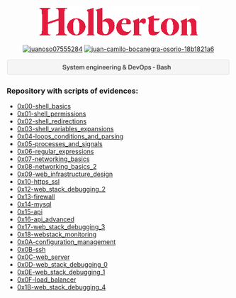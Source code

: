 <p align="center">
    <a href=#><img src="https://raw.githubusercontent.com/jbocane6/logos/main/holberton-logo.png" alt="holberton" /></a></p>
  
  <p align="center">
    <a href="https://twitter.com/juanoso07555284" target="blank"><img align="center" src="https://raw.githubusercontent.com/rahuldkjain/github-profile-readme-generator/master/src/images/icons/Social/twitter.svg" alt="juanoso07555284" height="30" width="40" /></a>
  <a href="https://linkedin.com/in/juan-camilo-bocanegra-osorio-18b1821a6" target="blank"><img align="center" src="https://raw.githubusercontent.com/rahuldkjain/github-profile-readme-generator/master/src/images/icons/Social/linked-in-alt.svg" alt="juan-camilo-bocanegra-osorio-18b1821a6" height="30" width="40" /></a>
  </p>
  
  <p align="center">
    <a href=#><img src="https://raw.githubusercontent.com/jbocane6/logos/main/titulo2.png" alt="titulo" /></a></p>

  ### Repository with scripts of evidences:

  - [0x00-shell_basics](https://github.com/jbocane6/holberton-system_engineering-devops/tree/master/0x00-shell_basics)
  - [0x01-shell_permissions](https://github.com/jbocane6/holberton-system_engineering-devops/tree/master/0x01-shell_permissions)
  - [0x02-shell_redirections](https://github.com/jbocane6/holberton-system_engineering-devops/tree/master/0x02-shell_redirections)
  - [0x03-shell_variables_expansions](https://github.com/jbocane6/holberton-system_engineering-devops/tree/master/0x03-shell_variables_expansions)
  - [0x04-loops_conditions_and_parsing](https://github.com/jbocane6/holberton-system_engineering-devops/tree/master/0x04-loops_conditions_and_parsing)
  - [0x05-processes_and_signals](https://github.com/jbocane6/holberton-system_engineering-devops/tree/master/0x05-processes_and_signals)
  - [0x06-regular_expressions](https://github.com/jbocane6/holberton-system_engineering-devops/tree/master/0x06-regular_expressions)
  - [0x07-networking_basics](https://github.com/jbocane6/holberton-system_engineering-devops/tree/master/0x07-networking_basics)
  - [0x08-networking_basics_2](https://github.com/jbocane6/holberton-system_engineering-devops/tree/master/0x08-networking_basics_2)
  - [0x09-web_infrastructure_design](https://github.com/jbocane6/holberton-system_engineering-devops/tree/master/0x09-web_infrastructure_design)
  - [0x10-https_ssl](https://github.com/jbocane6/holberton-system_engineering-devops/tree/master/0x10-https_ssl)
  - [0x12-web_stack_debugging_2](https://github.com/jbocane6/holberton-system_engineering-devops/tree/master/0x12-web_stack_debugging_2)
  - [0x13-firewall](https://github.com/jbocane6/holberton-system_engineering-devops/tree/master/0x13-firewall)
  - [0x14-mysql](https://github.com/jbocane6/holberton-system_engineering-devops/tree/master/0x14-mysql)
  - [0x15-api](https://github.com/jbocane6/holberton-system_engineering-devops/tree/master/0x15-api)
  - [0x16-api_advanced](https://github.com/jbocane6/holberton-system_engineering-devops/tree/master/0x16-api_advanced)
  - [0x17-web_stack_debugging_3](https://github.com/jbocane6/holberton-system_engineering-devops/tree/master/0x17-web_stack_debugging_3)
  - [0x18-webstack_monitoring](https://github.com/jbocane6/holberton-system_engineering-devops/tree/master/0x18-webstack_monitoring)
  - [0x0A-configuration_management](https://github.com/jbocane6/holberton-system_engineering-devops/tree/master/0x0A-configuration_management)
  - [0x0B-ssh](https://github.com/jbocane6/holberton-system_engineering-devops/tree/master/0x0B-ssh)
  - [0x0C-web_server](https://github.com/jbocane6/holberton-system_engineering-devops/tree/master/0x0C-web_server)
  - [0x0D-web_stack_debugging_0](https://github.com/jbocane6/holberton-system_engineering-devops/tree/master/0x0D-web_stack_debugging_0)
  - [0x0E-web_stack_debugging_1](https://github.com/jbocane6/holberton-system_engineering-devops/tree/master/0x0E-web_stack_debugging_1)
  - [0x0F-load_balancer](https://github.com/jbocane6/holberton-system_engineering-devops/tree/master/0x0F-load_balancer)
  - [0x1B-web_stack_debugging_4](https://github.com/jbocane6/holberton-system_engineering-devops/tree/master/0x1B-web_stack_debugging_4)
